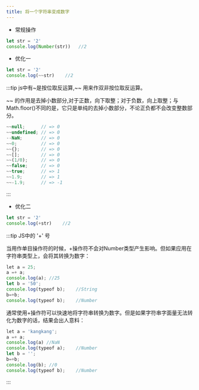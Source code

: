 ```yaml
---
title: 将一个字符串变成数字
---
```

* 常规操作
```js
let str = '2'
console.log(Number(str))   //2
```
* 优化一
```js
let str = '2'
console.log(~~str)    //2
```
:::tip
js中有~是按位取反运算,~~ 用来作双非按位取反运算。

~~ 的作用是去掉小数部分,对于正数，向下取整；对于负数，向上取整；与Math.floor()不同的是，它只是单纯的去掉小数部分，不论正负都不会改变整数部分。
```js
~~null;      // => 0
~~undefined; // => 0
--NaN;       // => 0
~~0;         // => 0
~~{};        // => 0
~~[];        // => 0
~~(1/0);     // => 0
~~false;     // => 0
~~true;      // => 1
~~1.9;       // => 1
~~-1.9;      // => -1
```
:::

* 优化二
```js
let str = '2'
console.log(+str)    //2
```
:::tip
JS中的 '+' 号

当用作单目操作符的时候，+操作符不会对Number类型产生影响。但如果应用在字符串类型上，会将其转换为数字：
```js
let a = 25;
a =+ a;
console.log(a); //25
let b = '50';
console.log(typeof b);    //String
b=+b;
console.log(typeof b);    //Number
```
通常使用+操作符可以快速地将字符串转换为数字。但是如果字符串字面量无法转化为数字的话，结果会出人意料：
```js
let a = 'kangkang';
a =+ a;
console.log(a) //NaN
console.log(typeof a);    //Number
let b = '';
b=+b;
console.log(b); //0
console.log(typeof b);    //Number
```
:::